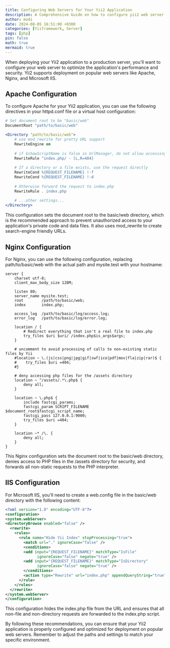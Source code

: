 ```yaml
---
title: Configuring Web Servers for Your Yii2 Application
description: A Comprehensive Guide on how to configure yii2 web server
author: modi
date: 2024-08-05 16:51:00 +0300
categories: [Yiiframework, Server]
tags: [php]
pin: false
math: true
mermaid: true
---
```


When deploying your Yii2 application to a production server, you'll want to configure your web server to optimize the application's performance and security. Yii2 supports deployment on popular web servers like Apache, Nginx, and Microsoft IIS.

## Apache Configuration
To configure Apache for your Yii2 application, you can use the following directives in your httpd.conf file or a virtual host configuration:

```apache
# Set document root to be "basic/web"
DocumentRoot "path/to/basic/web" 

<Directory "path/to/basic/web">
    # use mod_rewrite for pretty URL support
    RewriteEngine on
    
    # if $showScriptName is false in UrlManager, do not allow accessing URLs with script name
    RewriteRule ^index.php/ - [L,R=404]
    
    # If a directory or a file exists, use the request directly
    RewriteCond %{REQUEST_FILENAME} !-f
    RewriteCond %{REQUEST_FILENAME} !-d
    
    # Otherwise forward the request to index.php
    RewriteRule . index.php
    
    # ...other settings...
</Directory>
```

This configuration sets the document root to the basic/web directory, which is the recommended approach to prevent unauthorized access to your application's private code and data files. It also uses mod_rewrite to create search-engine friendly URLs.


## Nginx Configuration
For Nginx, you can use the following configuration, replacing path/to/basic/web with the actual path and mysite.test with your hostname:

```nginx
server {
    charset utf-8;
    client_max_body_size 128M;

    listen 80; 
    server_name mysite.test;
    root        /path/to/basic/web;
    index       index.php;

    access_log  /path/to/basic/log/access.log;
    error_log   /path/to/basic/log/error.log;

    location / {
        # Redirect everything that isn't a real file to index.php
        try_files $uri $uri/ /index.php$is_args$args;
    }

    # uncomment to avoid processing of calls to non-existing static files by Yii
    #location ~ \.(js|css|png|jpg|gif|swf|ico|pdf|mov|fla|zip|rar)$ {
    #    try_files $uri =404;
    #}

    # deny accessing php files for the /assets directory
    location ~ ^/assets/.*\.php$ {
        deny all;
    }

    location ~ \.php$ {
        include fastcgi_params;
        fastcgi_param SCRIPT_FILENAME $document_root$fastcgi_script_name;
        fastcgi_pass 127.0.0.1:9000;
        try_files $uri =404;
    }

    location ~* /\. {
        deny all;
    }
}
```
This Nginx configuration sets the document root to the basic/web directory, denies access to PHP files in the /assets directory for security, and forwards all non-static requests to the PHP interpreter.

## IIS Configuration
For Microsoft IIS, you'll need to create a web.config file in the basic/web directory with the following content:
```xml
<?xml version="1.0" encoding="UTF-8"?>
<configuration>
<system.webServer>
<directoryBrowse enabled="false" />
  <rewrite>
    <rules>
      <rule name="Hide Yii Index" stopProcessing="true">
        <match url="." ignoreCase="false" />
        <conditions>
        <add input="{REQUEST_FILENAME}" matchType="IsFile" 
              ignoreCase="false" negate="true" />
        <add input="{REQUEST_FILENAME}" matchType="IsDirectory" 
              ignoreCase="false" negate="true" />
        </conditions>
        <action type="Rewrite" url="index.php" appendQueryString="true" />
      </rule> 
    </rules>
  </rewrite>
</system.webServer>
</configuration>
```

This configuration hides the index.php file from the URL and ensures that all non-file and non-directory requests are forwarded to the index.php script.

By following these recommendations, you can ensure that your Yii2 application is properly configured and optimized for deployment on popular web servers. Remember to adjust the paths and settings to match your specific environment.